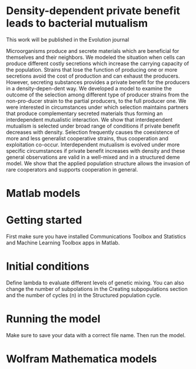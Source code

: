 # Density-dependent private benefit leads to bacterial mutualism
This work will be published in the Evolution journal 

Microorganisms produce and secrete materials which are beneficial for themselves and their neighbors. We modeled the situation when cells can produce different costly secretions which increase the carrying capacity of the population. Strains that lose the function of producing one or more secretions avoid the cost of production and can exhaust the producers. However, secreting substances provides a private benefit for the producers in a density-depen\-dent way. We developed a model to examine the outcome of the selection among different type of producer strains from the non-pro\-ducer strain to the partial producers, to the full producer one. We were interested in circumstances under which selection maintains partners that produce complementary secreted materials thus forming an interdependent mutualistic interaction. We show that interdependent mutualism is selected under broad range of conditions if private benefit decreases with density. Selection frequently causes the coexistence of more and less generalist cooperative strains, thus cooperation and exploitation co-occur. Interdependent mutualism is evolved under more specific circumstances if private benefit increases with density and these general observations are valid in a well-mixed  and in a structured deme model. We show that the applied population structure  allows the invasion of rare cooperators and supports cooperation in general.

# Matlab models

# Getting started

First make sure you have installed Communications Toolbox and Statistics and Machine Learning Toolbox apps in Matlab. 

# Initial conditions

Define lambda to evaluate different levels of genetic mixing. You can also change the number of subpolations in the Creating subpopulations section and the number of cycles (n) in the Structured population cycle.

# Running the model
Make sure to save your data with a correct file name. Then run the model.

# Wolfram Mathematica models






